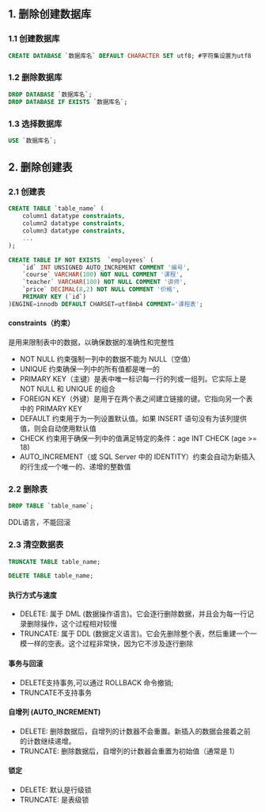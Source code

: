 ## 1. 删除创建数据库
### 1.1 创建数据库
```SQL
CREATE DATABASE `数据库名` DEFAULT CHARACTER SET utf8; #字符集设置为utf8
```
### 1.2 删除数据库
```SQL
DROP DATABASE `数据库名`;
DROP DATABASE IF EXISTS `数据库名`;
```
### 1.3 选择数据库
```SQL
USE `数据库名`;
```
## 2. 删除创建表
### 2.1  创建表
```SQL
CREATE TABLE `table_name` (
    column1 datatype constraints,
    column2 datatype constraints,
    column3 datatype constraints,
    ...
);
```
```SQL
CREATE TABLE IF NOT EXISTS  `employees` (
    `id` INT UNSIGNED AUTO_INCREMENT COMMENT '编号',
    `course` VARCHAR(100) NOT NULL COMMENT '课程',
    `teacher` VARCHAR(100) NOT NULL COMMENT '讲师',
    `price` DECIMAL(8,2) NOT NULL COMMENT '价格',
    PRIMARY KEY (`id`)
)ENGINE=innodb DEFAULT CHARSET=utf8mb4 COMMENT='课程表';
```
#### constraints（约束）
是用来限制表中的数据，以确保数据的准确性和完整性
- NOT NULL 约束强制一列中的数据不能为 NULL（空值）
- UNIQUE 约束确保一列中的所有值都是唯一的
- PRIMARY KEY（主键）是表中唯一标识每一行的列或一组列。它实际上是 NOT NULL 和 UNIQUE 的组合
- FOREIGN KEY（外键）是用于在两个表之间建立链接的键。它指向另一个表中的 PRIMARY KEY
- DEFAULT 约束用于为一列设置默认值。如果 INSERT 语句没有为该列提供值，则会自动使用默认值
- CHECK 约束用于确保一列中的值满足特定的条件：age INT CHECK (age >= 18)
- AUTO_INCREMENT（或 SQL Server 中的 IDENTITY）约束会自动为新插入的行生成一个唯一的、递增的整数值
### 2.2  删除表
```SQL
DROP TABLE `table_name`;
```
DDL语言，不能回滚
### 2.3 清空数据表
```SQL
TRUNCATE TABLE table_name;
```
```SQL
DELETE TABLE table_name;
```
#### 执行方式与速度
- DELETE: 属于 DML (数据操作语言)。它会逐行删除数据，并且会为每一行记录删除操作，这个过程相对较慢
- TRUNCATE: 属于 DDL (数据定义语言)。它会先删除整个表，然后重建一个一模一样的空表。这个过程非常快，因为它不涉及逐行删除<br>
#### 事务与回滚
- DELETE支持事务,可以通过 ROLLBACK 命令撤销;
- TRUNCATE不支持事务
#### 自增列 (AUTO_INCREMENT)
- DELETE: 删除数据后，自增列的计数器不会重置。新插入的数据会接着之前的计数继续递增。
- TRUNCATE: 删除数据后，自增列的计数器会重置为初始值（通常是 1）
#### 锁定
- DELETE: 默认是行级锁
- TRUNCATE: 是表级锁
